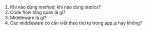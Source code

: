 ###

1. Khi nào dùng *method*, khi nào dùng *statics*?
2. Code flow tổng quan là gì?
3. Middleware là gì?
4. Các middleware có cần viết theo thứ tự trong app.js hay không?